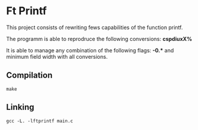 # Ft Printf

This project consists of rewriting fews capabilities of the function printf.

The programm is able to reprodruce the following conversions: **cspdiuxX%**

It is able to manage any combination of the following flags: **-0.\*** and minimum field
width with all conversions.

## Compilation
`make`

## Linking
`gcc -L. -lftprintf main.c`
